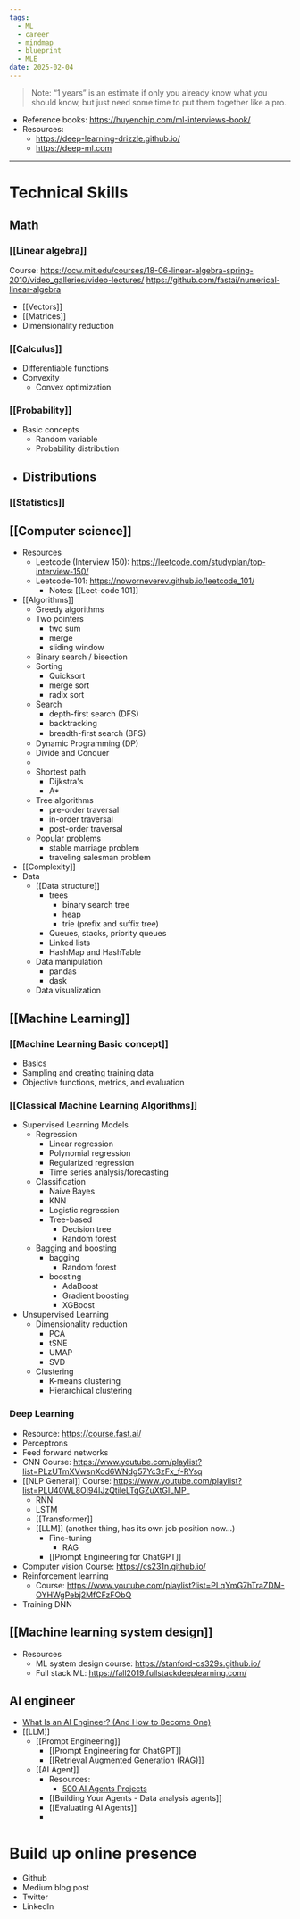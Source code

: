 ```yaml
---
tags:
  - ML
  - career
  - mindmap
  - blueprint
  - MLE
date: 2025-02-04
---
```


> Note: “1 years” is an estimate if only you already know what you should know, but just need some time to put them together like a pro.

- Reference books: https://huyenchip.com/ml-interviews-book/
- Resources:
	- https://deep-learning-drizzle.github.io/
	- https://deep-ml.com

---
# Technical Skills
## Math
### [[Linear algebra]]
Course: https://ocw.mit.edu/courses/18-06-linear-algebra-spring-2010/video_galleries/video-lectures/
https://github.com/fastai/numerical-linear-algebra
- [[Vectors]]
- [[Matrices]]
- Dimensionality reduction
### [[Calculus]]
- Differentiable functions
- Convexity
	- Convex optimization
### [[Probability]]
- Basic concepts
	- Random variable
	- Probability distribution
- Distributions
	- 
### [[Statistics]]
## [[Computer science]]
- Resources
	- Leetcode (Interview 150): https://leetcode.com/studyplan/top-interview-150/
	- Leetcode-101: https://noworneverev.github.io/leetcode_101/
		- Notes: [[Leet-code 101]]
- [[Algorithms]]
	- Greedy algorithms
	- Two pointers
		- two sum
		- merge
		- sliding window
	- Binary search / bisection
	- Sorting
		- Quicksort
		- merge sort
		- radix sort
	- Search
		- depth-first search (DFS)
		- backtracking
		- breadth-ﬁrst search (BFS)
	- Dynamic Programming (DP)
	- Divide and Conquer
	- 
	- Shortest path
		- Dijkstra's
		- A*
	- Tree algorithms
		- pre-order traversal
		- in-order traversal
		- post-order traversal
	- Popular problems
		- stable marriage problem
		- traveling salesman problem
- [[Complexity]]
- Data
	- [[Data structure]]
		- trees
			- binary search tree
			- heap
			- trie (prefix and suffix tree)
		- Queues, stacks, priority queues
		- Linked lists
		- HashMap and HashTable
	- Data manipulation
		- pandas
		- dask
	- Data visualization
## [[Machine Learning]]
### [[Machine Learning Basic concept]]
- Basics
- Sampling and creating training data
- Objective functions, metrics, and evaluation
### [[Classical Machine Learning Algorithms]]
- Supervised Learning Models
	- Regression
		- Linear regression
		- Polynomial regression
		- Regularized regression
		- Time series analysis/forecasting
	- Classification 
		- Naive Bayes
		- KNN
		- Logistic regression
		- Tree-based
			- Decision tree
			- Random forest
	- Bagging and boosting
		- bagging
			- Random forest
		- boosting
			- AdaBoost
			- Gradient boosting
			- XGBoost
- Unsupervised Learning
	- Dimensionality reduction
		- PCA
		- tSNE
		- UMAP
		- SVD
	- Clustering
		- K-means clustering
		- Hierarchical clustering
### Deep Learning
- Resource: https://course.fast.ai/
- Perceptrons
- Feed forward networks
- CNN
	Course: https://www.youtube.com/playlist?list=PLzUTmXVwsnXod6WNdg57Yc3zFx_f-RYsq
- [[NLP General]]
	Course: https://www.youtube.com/playlist?list=PLU40WL8Ol94IJzQtileLTqGZuXtGlLMP_
	- RNN
	- LSTM
	- [[Transformer]]
	- [[LLM]] (another thing, has its own job position now...)
		- Fine-tuning
			- RAG
		- [[Prompt Engineering for ChatGPT]]
- Computer vision
	Course: https://cs231n.github.io/
- Reinforcement learning
	- Course: https://www.youtube.com/playlist?list=PLqYmG7hTraZDM-OYHWgPebj2MfCFzFObQ
- Training DNN

## [[Machine learning system design]]
- Resources
	- ML system design course: https://stanford-cs329s.github.io/
	- Full stack ML: https://fall2019.fullstackdeeplearning.com/
## AI engineer
- [What Is an AI Engineer? (And How to Become One)](https://www.coursera.org/articles/ai-engineer)
- [[LLM]]
	- [[Prompt Engineering]]
		- [[Prompt Engineering for ChatGPT]]
		- [[Retrieval Augmented Generation (RAG)]]
	- [[AI Agent]]
		- Resources: 
			- [500 AI Agents Projects](https://github.com/ashishpatel26/500-AI-Agents-Projects)
		- [[Building Your Agents - Data analysis agents]]
		- [[Evaluating AI Agents]]
		- 

# Build up online presence
- Github
- Medium blog post
- Twitter
- LinkedIn

